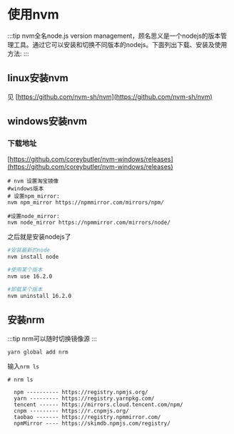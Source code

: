 # 使用nvm

:::tip
nvm全名node.js version management，顾名思义是一个nodejs的版本管理工具。通过它可以安装和切换不同版本的nodejs。下面列出下载、安装及使用方法:
:::

## linux安装nvm

见 [https://github.com/nvm-sh/nvm](https://github.com/nvm-sh/nvm)

## windows安装nvm

### 下载地址

[https://github.com/coreybutler/nvm-windows/releases](https://github.com/coreybutler/nvm-windows/releases)

```shell
# nvm 设置淘宝镜像
#windows版本
# 设置npm_mirror:
nvm npm_mirror https://npmmirror.com/mirrors/npm/

#设置node_mirror:
nvm node_mirror https://npmmirror.com/mirrors/node/
```

之后就是安装nodejs了

```bash
#安装最新的node
nvm install node

#使用某个版本
nvm use 16.2.0

#卸载某个版本
nvm uninstall 16.2.0
```

## 安装nrm

:::tip
nrm可以随时切换镜像源
:::

```shell
yarn global add nrm

```

输入`nrm ls`

```text
# nrm ls

  npm ---------- https://registry.npmjs.org/
  yarn --------- https://registry.yarnpkg.com/
  tencent ------ https://mirrors.cloud.tencent.com/npm/
  cnpm --------- https://r.cnpmjs.org/
  taobao ------- https://registry.npmmirror.com/
  npmMirror ---- https://skimdb.npmjs.com/registry/

```

